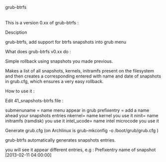 grub-btrfs
######

This is a version 0.xx of grub-btrfs :

 Desciption

grub-btrfs, add support for btrfs snapshots into grub menu

 What does grub-btrfs v0.xx do :

Simple rollback using snapshots you made previous.

Makes a list of all snapshots, kernels, initramfs present on the filesystem and then creates a corresponding entered with name and date of snapshots in grub.cfg, which ensures a very easy rollback.

 How to use it :

Edit 41_snapshots-btrfs file :

submenuname = name menu appear in grub
prefixentry = add a name ahead your snapshots entries
nkernel= name kernel you use it
ninit= name initramfs (ramdisk) you use it
intel_ucode= name intel microcode you use it

Generate grub.cfg (on Archlinux is grub-mkconfig -o /boot/grub/grub.cfg )

grub-btrfs automatically generates snapshots entries.

you will see it appear different entries, e.g : Prefixentry name of snapshot [2013-02-11 04:00:00]
